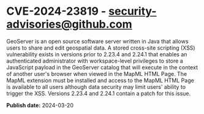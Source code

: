 # CVE-2024-23819 - security-advisories@github.com

GeoServer is an open source software server written in Java that allows users to share and edit geospatial data. A stored cross-site scripting (XSS) vulnerability exists in versions prior to 2.23.4 and 2.24.1 that enables an authenticated administrator with workspace-level privileges to store a JavaScript payload in the GeoServer catalog that will execute in the context of another user's browser when viewed in the MapML HTML Page. The MapML extension must be installed and access to the MapML HTML Page is available to all users although data security may limit users' ability to trigger the XSS. Versions 2.23.4 and 2.24.1 contain a patch for this issue.

**Publish date:** 2024-03-20
